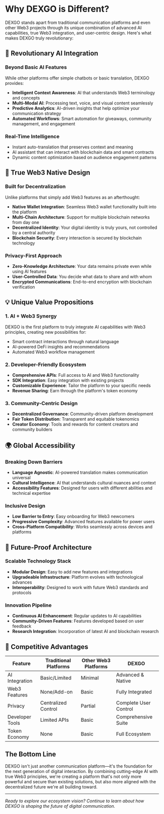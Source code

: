 # Why DEXGO is Different?

DEXGO stands apart from traditional communication platforms and even other Web3 projects through its unique combination of advanced AI capabilities, true Web3 integration, and user-centric design. Here's what makes DEXGO truly revolutionary:

## 🚀 Revolutionary AI Integration

### Beyond Basic AI Features
While other platforms offer simple chatbots or basic translation, DEXGO provides:

- **Intelligent Context Awareness**: AI that understands Web3 terminology and concepts
- **Multi-Modal AI**: Processing text, voice, and visual content seamlessly
- **Predictive Analytics**: AI-driven insights that help optimize your communication strategy
- **Automated Workflows**: Smart automation for giveaways, community management, and engagement

### Real-Time Intelligence
- Instant auto-translation that preserves context and meaning
- AI assistant that can interact with blockchain data and smart contracts
- Dynamic content optimization based on audience engagement patterns

## 🔐 True Web3 Native Design

### Built for Decentralization
Unlike platforms that simply add Web3 features as an afterthought:

- **Native Wallet Integration**: Seamless Web3 wallet functionality built into the platform
- **Multi-Chain Architecture**: Support for multiple blockchain networks from day one
- **Decentralized Identity**: Your digital identity is truly yours, not controlled by a central authority
- **Blockchain Security**: Every interaction is secured by blockchain technology

### Privacy-First Approach
- **Zero-Knowledge Architecture**: Your data remains private even while using AI features
- **User-Controlled Data**: You decide what data to share and with whom
- **Encrypted Communications**: End-to-end encryption with blockchain verification

## 💡 Unique Value Propositions

### 1. AI + Web3 Synergy
DEXGO is the first platform to truly integrate AI capabilities with Web3 principles, creating new possibilities for:
- Smart contract interactions through natural language
- AI-powered DeFi insights and recommendations
- Automated Web3 workflow management

### 2. Developer-Friendly Ecosystem
- **Comprehensive APIs**: Full access to AI and Web3 functionality
- **SDK Integration**: Easy integration with existing projects
- **Customizable Experience**: Tailor the platform to your specific needs
- **Revenue Sharing**: Earn through the platform's token economy

### 3. Community-Centric Design
- **Decentralized Governance**: Community-driven platform development
- **Fair Token Distribution**: Transparent and equitable tokenomics
- **Creator Economy**: Tools and rewards for content creators and community builders

## 🌍 Global Accessibility

### Breaking Down Barriers
- **Language Agnostic**: AI-powered translation makes communication universal
- **Cultural Intelligence**: AI that understands cultural nuances and context
- **Accessibility Features**: Designed for users with different abilities and technical expertise

### Inclusive Design
- **Low Barrier to Entry**: Easy onboarding for Web3 newcomers
- **Progressive Complexity**: Advanced features available for power users
- **Cross-Platform Compatibility**: Works seamlessly across devices and platforms

## 🔮 Future-Proof Architecture

### Scalable Technology Stack
- **Modular Design**: Easy to add new features and integrations
- **Upgradeable Infrastructure**: Platform evolves with technological advances
- **Interoperability**: Designed to work with future Web3 standards and protocols

### Innovation Pipeline
- **Continuous AI Enhancement**: Regular updates to AI capabilities
- **Community-Driven Features**: Features developed based on user feedback
- **Research Integration**: Incorporation of latest AI and blockchain research

## 🎯 Competitive Advantages

| Feature | Traditional Platforms | Other Web3 Platforms | DEXGO |
|---------|---------------------|---------------------|-------|
| AI Integration | Basic/Limited | Minimal | Advanced & Native |
| Web3 Features | None/Add-on | Basic | Fully Integrated |
| Privacy | Centralized Control | Partial | Complete User Control |
| Developer Tools | Limited APIs | Basic | Comprehensive Suite |
| Token Economy | None | Basic | Full Ecosystem |

## The Bottom Line

DEXGO isn't just another communication platform—it's the foundation for the next generation of digital interaction. By combining cutting-edge AI with true Web3 principles, we're creating a platform that's not only more powerful and secure than existing solutions, but also more aligned with the decentralized future we're all building toward.

---

*Ready to explore our ecosystem vision? Continue to learn about how DEXGO is shaping the future of digital communication.*
